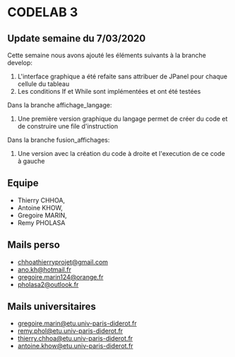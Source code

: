 # CODELAB 3

## Update semaine du 7/03/2020

Cette semaine nous avons ajouté les éléments suivants à la branche develop:
1.  L'interface graphique a été refaite sans attribuer de JPanel pour chaque cellule du tableau
2.  Les conditions If et While sont implémentées et ont été testées

Dans la branche affichage_langage:
1. Une première version graphique du langage permet de créer du code et de construire une file d'instruction

Dans la branche fusion_affichages:
1. Une version avec la création du code à droite et l'execution de ce code à gauche


## Equipe

- Thierry CHHOA,
- Antoine KHOW,
- Gregoire  MARIN,
- Remy PHOLASA

## Mails perso

- chhoathierryprojet@gmail.com
- ano.kh@hotmail.fr
- gregoire.marin124@orange.fr
- pholasa2@outlook.fr

## Mails universitaires

- gregoire.marin@etu.univ-paris-diderot.fr
- remy.phol@etu.univ-paris-diderot.fr
- thierry.chhoa@etu.univ-paris-diderot.fr
- antoine.khow@etu.univ-paris-diderot.fr
